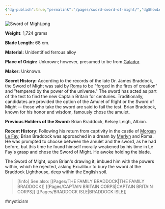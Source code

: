```yaml
---
{"dg-publish":true,"permalink":"/pages/sword-sword-of-might/","dgShowLocalGraph":true}
---
```



![Sword of Might.png](/img/user/Assets/Sword%20of%20Might.png)

**Weight:** 1,724 grams

**Blade Length:** 68 cm.

**Material:** Unidentified ferrous alloy

**Place of Origin:** Unknown; however, presumed to be from [Galador](https://marvel.fandom.com/wiki/Galador).

**Maker:** Unknown.

**Secret History:** According to the records of the late Dr. James Braddock, the Sword of Might was said by [Roma](https://marvel.fandom.com/wiki/Roma_(Otherworld)) to be "forged in the fires of creation" and "tempered by the power of the universe." The sword has acted as part of the test to find the new Captain Britain for centuries. Traditionally, candidates are provided the option of the Amulet of Right or the Sword of Might -- those who take the sword are said to fail the test. Brian Braddock, known for his honor and wisdom, famously chose the amulet.

**Previous Holders of the Sword:** Brian Braddock, Kelsey Leigh, Albion.

**Recent History:** Following his return from captivity in the castle of [Morgan Le Fay](https://marvel.fandom.com/wiki/Morgan_Le_Fay_(Earth-616)), Brian Braddock was approached in a dream by [Merlyn](https://marvel.fandom.com/wiki/Merlyn_(Otherworld)) and Roma. He was prompted to choose between the amulet and the sword, as he had before, but this time he found himself morally weakened by his time in Le Fay's grasp and chose the Sword of Might. He awoke holding the blade.

The Sword of Might, upon Brian's drawing it, imbued him with the powers within, which he rejected, asking Excalibur to bury the sword at the Braddock Lighthouse, deep within the English soil.

>[!info] See also:
>[[Pages/THE FAMILY BRADDOCK\|THE FAMILY BRADDOCK]]
>[[Pages/CAPTAIN BRITAIN CORPS\|CAPTAIN BRITAIN CORPS]]
>[[Pages/BRADDOCK ISLE\|BRADDOCK ISLE]]

#mysticism 